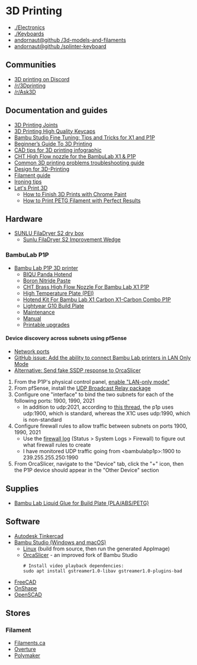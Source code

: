 # 3D Printing

* [./Electronics](./electronics.md)
* [./Keyboards](./keyboards.md)
* [andornaut@github /3d-models-and-filaments](https://github.com/andornaut/3d-models-and-filaments)
* [andornaut@github /splinter-keyboard](https://github.com/andornaut/splinter-keyboard)

## Communities

* [3D printing on Discord](https://discord.com/invite/huvWHBq)
* [/r/3Dprinting](https://old.reddit.com/r/3Dprinting)
* [/r/Ask3D](https://old.reddit.com/r/Ask3D/)

## Documentation and guides

* [3D Printing Joints](https://coloringchaos.github.io/form-fall-16/joints)
* [3D Printing High Quality Keycaps](https://candrews.integralblue.com/2024/03/3d-printing-high-quality-keycaps/)
* [Bambu Studio Fine Tuning: Tips and Tricks for X1 and P1P](https://3dprintbeginner.com/bambu-studio-fine-tuning-tips-and-tricks/)
* [Beginner’s Guide To 3D Printing](https://3dinsider.com/3d-printing-guide/)
* [CAD tips for 3D printing infographic](https://pbs.twimg.com/media/EOj347eUYAE4bZu?format=jpg&name=large)
* [CHT High Flow nozzle for the BambuLab X1 & P1P](https://www.cnckitchen.com/blog/cht-high-flow-nozzle-for-the-bambulab-x1-amp-p1p)
* [Common 3D printing problems troubleshooting guide](https://all3dp.com/1/common-3d-printing-problems-troubleshooting-3d-printer-issues/)
* [Design for 3D-Printing](https://blog.rahix.de/design-for-3d-printing/)
* [Filament guide](https://bambulab.com/en-ca/filament/collections)
* [Ironing tips](https://www.reddit.com/r/BambuLab/comments/1ipq9dk/update_to_ironing_settings_got_it_completely/?share_id=0G-YprScisyUwhU5ckBzF)
* [Let's Print 3D](https://letsprint3d.net/)
  * [How to Finish 3D Prints with Chrome Paint](https://letsprint3d.net/guide-how-to-finish-3d-prints/)
  * [How to Print PETG Filament with Perfect Results](https://letsprint3d.net/how-to-print-petg/)

## Hardware

* [SUNLU FilaDryer S2 dry box](https://www.amazon.ca/gp/product/B0B1ZKTS44)
  * [Sunlu FilaDryer S2 Improvement Wedge](https://www.printables.com/model/219366-sunlu-filadryer-s2-improvement-wedge)

### BambuLab P1P

* [Bambu Lab P1P 3D printer](https://bambulab.com/en/p1)
  * [BIQU Panda Hotend](https://biqu.equipment/products/biqu-panda-hotend)
  * [Boron Nitride Paste](https://www.sliceengineering.com/products/boron-nitride-paste)
  * [CHT Brass High Flow Nozzle For Bambu Lab X1 P1P](https://www.aliexpress.com/item/1005005246470567.html)
  * [High Temperature Plate (PEI)](https://ca.store.bambulab.com/products/bambu-high-temperature-plate)
  * [Hotend Kit For Bambu Lab X1 Carbon X1-Carbon Combo P1P](https://www.aliexpress.com/item/1005005291012768.html)
  * [Lightyear G10 Build Plate](https://lightyeardirect.com/products/magnetic-garolite-g-10-composite-build-plate-for-bambulab-x1c-and-p1p)
  * [Maintenance](https://wiki.bambulab.com/en/p1/maintenance)
  * [Manual](https://wiki.bambulab.com/en/p1/manual)
  * [Printable upgrades](https://wiki.bambulab.com/en/p1/manual/p1p-upgrades)

#### Device discovery across subnets using pfSense

 * [Network ports](https://wiki.bambulab.com/en/general/printer-network-ports)
 * [GitHub issue: Add the ability to connect Bambu Lab printers in LAN Only Mode](https://github.com/SoftFever/OrcaSlicer/issues/8099#issuecomment-2601027353)
 * [Alternative: Send fake SSDP response to OrcaSlicer](https://gist.github.com/Alex-Schaefer/72a9e2491a42da2ef99fb87601955cc3#file-bambu-ssdp-discovery-py)

1. From the P1P's physical control panel, [enable "LAN-only mode"](https://wiki.bambulab.com/en/knowledge-sharing/enable-lan-mode)
2. From pfSense, install the [UDP Broadcast Relay package](https://docs.netgate.com/pfsense/en/latest/packages/udpbroadcastrelay.html)
3. Configure one "interface" to bind the two subnets for each of the following ports: 1900, 1990, 2021
   * In addition to udp:2021, according to [this thread](https://forum.bambulab.com/t/use-ssdp-standards/7173/2), the p1p uses udp:1900, which is standard, whereas the X1C uses udp:1990, which is non-standard
4. Configure firewall rules to allow traffic between subnets on ports 1900, 1990, 2021
   * Use the [firewall log](https://docs.netgate.com/pfsense/en/latest/monitoring/logs/firewall.html) (Status > System Logs > Firewall) to figure out what firewall rules to create
   * I have monitored UDP traffic going from \<bambulabp1p>:1900 to 239.255.255.250:1990
5. From OrcaSlicer, navigate to the "Device" tab, click the "+" icon, then the P1P device should appear in the "Other Device" section

## Supplies

* [Bambu Lab Liquid Glue for Build Plate (PLA/ABS/PETG)](https://ca.store.bambulab.com/products/liquid-glue-for-build-plate)

## Software

* [Autodesk Tinkercad](https://www.tinkercad.com/)
* [Bambu Studio (Windows and macOS)](https://bambulab.com/en/download/studio) 
  * [Linux](https://github.com/bambulab/BambuStudio) (build from source, then run the generated AppImage)
  * [OrcaSlicer](https://github.com/SoftFever/OrcaSlicer) - an improved fork of Bambu Studio
    ```
    # Install video playback dependencies:
    sudo apt install gstreamer1.0-libav gstreamer1.0-plugins-bad
    ```
* [FreeCAD](https://www.freecad.org/)
* [OnShape](https://cad.onshape.com/)
* [OpenSCAD](https://openscad.org/)

## Stores

### Filament

* [Filaments.ca](https://filaments.ca/)
* [Overture](https://www.overture3d.ca/)
* [Polymaker](https://ca.polymaker.com/) 
